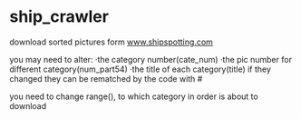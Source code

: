 # ship_crawler
download sorted pictures form www.shipspotting.com 

you may need to alter:
·the category number(cate_num)
·the pic number for different category(num_part54)
·the title of each category(title)
if they changed
they can be rematched by the code with #

you need to change range(), to which category in order is about to download
